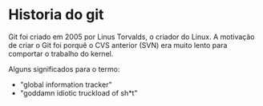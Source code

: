 Historia do git
===============

Git foi criado em 2005 por Linus Torvalds, o criador do Linux.
A motivação de criar o Git foi porquê o CVS anterior (SVN) era
muito lento para comportar o trabalho do kernel.

Alguns significados para o termo:
 - "global information tracker"
 - "goddamn idiotic truckload of sh*t"
